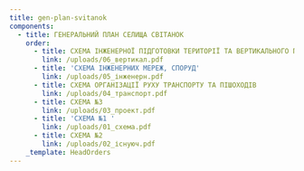 ```yaml
---
title: gen-plan-svitanok
components:
  - title: ГЕНЕРАЛЬНИЙ ПЛАН СЕЛИЩА СВІТАНОК
    order:
      - title: СХЕМА ІНЖЕНЕРНОЇ ПІДГОТОВКИ ТЕРИТОРІЇ ТА ВЕРТИКАЛЬНОГО ПЛАНУВАННЯ
        link: /uploads/06_вертикал.pdf
      - title: 'СХЕМА ІНЖЕНЕРНИХ МЕРЕЖ, СПОРУД'
        link: /uploads/05_інженерн.pdf
      - title: СХЕМА ОРГАНІЗАЦІЇ РУХУ ТРАНСПОРТУ ТА ПІШОХОДІВ
        link: /uploads/04_транспорт.pdf
      - title: СХЕМА №3
        link: /uploads/03_проект.pdf
      - title: 'СХЕМА №1 '
        link: /uploads/01_схема.pdf
      - title: СХЕМА №2
        link: /uploads/02_існуюч.pdf
    _template: HeadOrders
---
```


